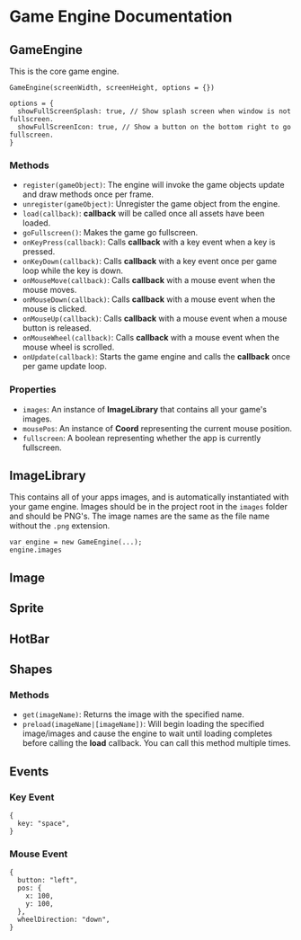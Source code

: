 # Game Engine Documentation

## GameEngine

This is the core game engine.

```
GameEngine(screenWidth, screenHeight, options = {})

options = {
  showFullScreenSplash: true, // Show splash screen when window is not fullscreen.
  showFullScreenIcon: true, // Show a button on the bottom right to go fullscreen.
}
```

### Methods
* `register(gameObject)`: The engine will invoke the game objects update and draw methods once per frame.
* `unregister(gameObject)`: Unregister the game object from the engine.
* `load(callback)`: **callback** will be called once all assets have been loaded.
* `goFullscreen()`: Makes the game go fullscreen.
* `onKeyPress(callback)`: Calls **callback** with a key event when a key is pressed.
* `onKeyDown(callback)`: Calls **callback** with a key event once per game loop while the key is down.
* `onMouseMove(callback)`: Calls **callback** with a mouse event when the mouse moves.
* `onMouseDown(callback)`: Calls **callback** with a mouse event when the mouse is clicked.
* `onMouseUp(callback)`: Calls **callback** with a mouse event when a mouse button is released.
* `onMouseWheel(callback)`: Calls **callback** with a mouse event when the mouse wheel is scrolled.
* `onUpdate(callback)`: Starts the game engine and calls the **callback** once per game update loop.

### Properties
* `images`: An instance of **ImageLibrary** that contains all your game's images.
* `mousePos`: An instance of **Coord** representing the current mouse position.
* `fullscreen`: A boolean representing whether the app is currently fullscreen.

## ImageLibrary

This contains all of your apps images, and is automatically instantiated with your game engine. Images should be in the project root in the `images` folder and should be PNG's. The image names are the same as the file name without the `.png` extension.

```
var engine = new GameEngine(...);
engine.images
```

## Image

## Sprite

## HotBar

## Shapes

### Methods
* `get(imageName)`: Returns the image with the specified name.
* `preload(imageName|[imageName])`: Will begin loading the specified image/images and cause the engine to wait until loading completes before calling the **load** callback. You can call this method multiple times.

## Events

### Key Event
```
{
  key: "space",
}
```

### Mouse Event
```
{
  button: "left",
  pos: {
    x: 100,
    y: 100,
  },
  wheelDirection: "down",
}
```

